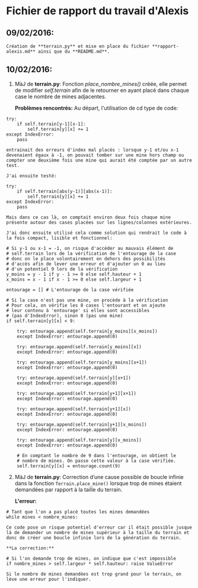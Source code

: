 # Fichier de rapport du travail d'**Alexis**

## 09/02/2016:

    Création de **terrain.py** et mise en place du fichier **rapport-alexis.md** ainsi que du **README.md**.

## 10/02/2016:

1. MàJ de **terrain.py**:
    Fonction *place_nombre_mines()* créée, elle permet de modifier *self.terrain* afin de le retourner en ayant placé dans chaque case le nombre de mines adjacentes.

    **Problèmes rencontrés:**
    Au départ, l'utilisation de cd type de code:
```
try:
    if self.terrain[y-1][x-1]:
        self.terrain[y][x] += 1
except IndexError:
    pass
```
    entrainait des erreurs d'index mal placés : lorsque y-1 et/ou x-1 devenaient égaux à -1, on pouvait tomber sur une mine hors champ ou compter une deuxième fois une mine qui aurait été comptée par un autre test.
        
    J'ai ensuite testé:
```
try:
    if self.terrain[abs(y-1)][abs(x-1)]:
        self.terrain[y][x] += 1
except IndexError:
    pass
```
    Mais dans ce cas là, on comptait environ deux fois chaque mine présente autour des cases placées sur les lignes/colonnes extérieures.
        
    J'ai donc ensuite utilisé cela comme solution qui rendrait le code à la fois compact, lisible et fonctionnel:
```
# Si y-1 ou x-1 = -1, on risque d'accéder au mauvais élément de
# self.terrain lors de la vérification de l'entourage de la case
# donc on le place volontairement en dehors des possibilités
# d'accès afin de lever une erreur et d'ajouter un 0 au lieu
# d'un potentiel 9 lors de la vérification
y_moins = y - 1 if y - 1 >= 0 else self.hauteur + 1
x_moins = x - 1 if x - 1 >= 0 else self.largeur + 1

entourage = [] # L'entourage de la case vérifiée

# Si la case n'est pas une mine, on procède à la vérification
# Pour cela, on vérifie les 8 cases l'entourant et on ajoute
# leur contenu à 'entourage' si elles sont accessibles
# (pas d'IndexError), sinon 0 (pas une mine)
if self.terrain[y][x] < 9:                    

    try: entourage.append(self.terrain[y_moins][x_moins])
    except IndexError: entourage.append(0)

    try: entourage.append(self.terrain[y_moins][x])
    except IndexError: entourage.append(0)

    try: entourage.append(self.terrain[y_moins][x+1])
    except IndexError: entourage.append(0)

    try: entourage.append(self.terrain[y][x+1])
    except IndexError: entourage.append(0)

    try: entourage.append(self.terrain[y+1][x+1])
    except IndexError: entourage.append(0)

    try: entourage.append(self.terrain[y+1][x])
    except IndexError: entourage.append(0)

    try: entourage.append(self.terrain[y+1][x_moins])
    except IndexError: entourage.append(0)

    try: entourage.append(self.terrain[y][x_moins])
    except IndexError: entourage.append(0)

    # En comptant le nombre de 9 dans l'entourage, on obtient le
    # nombre de mines. On passe cette valeur à la case vérifiée.
    self.terrain[y][x] = entourage.count(9)
```

2. MàJ de **terrain.py**:
    Correction d’une cause possible de boucle infinie dans la fonction `Terrain.place_mine()` lorsque trop de mines étaient demandées par rapport à la taille du terrain.

    **L'erreur:**
```
# Tant que l'on a pas placé toutes les mines demandées
while mines < nombre_mines:
```
    Ce code pose un risque potentiel d'erreur car il était possible jusque là de demander un nombre de mines supérieur à la taille du terrain et donc de créer une boucle infinie lors de la génération du terrain.
        
    **La correction:**
```
# Si l'on demande trop de mines, on indique que c'est impossible
if nombre_mines > self.largeur * self.hauteur: raise ValueError
```
    Si le nombre de mines demandées est trop grand pour le terrain, on lève une erreur pour l'indiquer.
